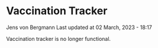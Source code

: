 Vaccination Tracker
================
Jens von Bergmann
Last updated at 02 March, 2023 - 18:17

Vaccination tracker is no longer functional.
